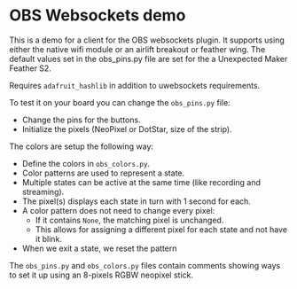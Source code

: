 # OBS Websockets demo

This is a demo for a client for the OBS websockets plugin. It supports using either the native wifi module or an airlift breakout or feather wing. The default values set in the obs_pins.py file are set for the a Unexpected Maker Feather S2.

Requires `adafruit_hashlib` in addition to uwebsockets requirements.

To test it on your board you can change the `obs_pins.py` file:

-	Change the pins for the buttons.
-	Initialize the pixels (NeoPixel or DotStar, size of the strip).

The colors are setup the following way:

-	Define the colors in `obs_colors.py`.
-	Color patterns are used to represent a state.
-	Multiple states can be active at the same time (like recording and streaming).
-	The pixel(s) displays each state in turn with 1 second for each.
-	A color pattern does not need to change every pixel:
	-	If it contains `None`, the matching pixel is unchanged.
	-	This allows for assigning a different pixel for each state and not have it blink.
-	When we exit a state, we reset the pattern

The `obs_pins.py` and `obs_colors.py` files contain comments showing ways to set it up using an 8-pixels RGBW neopixel stick.
